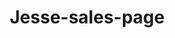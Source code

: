 # Jesse-sales-page
<!DOCTYPE html>
<html lang="en">
<head>
    <meta charset="UTF-8">
    <meta name="viewport" content="width=device-width, initial-scale=1.0">
    <title>RankExpand - AI-Driven SEO That Actually Works</title>
    <style>
        * {
            margin: 0;
            padding: 0;
            box-sizing: border-box;
        }
        
        html, body {
            overflow-x: hidden;
            font-family: 'Arial', sans-serif;
            line-height: 1.6;
            background: #fff;
        }
        
        .container {
            width: 100%;
            max-width: 800px;
            margin: 0 auto;
            padding: 0 2rem;
        }
        
        .hero {
            background: linear-gradient(135deg, #1a237e 0%, #3949ab 100%);
            color: white;
            padding: 4rem 0;
            text-align: center;
        }
        
        .preheader {
            font-size: 0.9rem;
            color: #b39ddb;
            margin-bottom: 1rem;
            text-transform: uppercase;
            letter-spacing: 2px;
        }
        
        .hero h1 {
            font-size: 3rem;
            font-weight: bold;
            margin-bottom: 1.5rem;
            line-height: 1.2;
        }
        
        .hero .subheader {
            font-size: 1.3rem;
            margin-bottom: 2rem;
            color: #e8eaf6;
            font-weight: 300;
        }
        
        .vsl-container {
            margin: 2rem 0;
            position: relative;
            display: flex;
            justify-content: center;
            cursor: pointer;
        }
        
        .vsl-thumbnail {
            width: 500px;
            max-width: 100%;
            height: 280px;
            background: linear-gradient(45deg, #1a1a1a, #2d2d2d);
            background-image: url('data:image/svg+xml,<svg xmlns="http://www.w3.org/2000/svg" viewBox="0 0 500 280"><rect width="500" height="280" fill="%23000"/><text x="250" y="140" text-anchor="middle" fill="%23fff" font-family="Arial" font-size="24">Case Study Video</text></svg>');
            background-size: cover;
            border-radius: 12px;
            position: relative;
            display: flex;
            align-items: center;
            justify-content: center;
            box-shadow: 0 8px 32px rgba(0,0,0,0.4);
            cursor: pointer;
            transition: transform 0.3s ease;
        }
        
        .vsl-thumbnail:hover {
            transform: scale(1.02);
        }
        
        .video-title {
            position: absolute;
            bottom: 15px;
            left: 15px;
            color: white;
            font-size: 1rem;
            font-weight: bold;
            background: rgba(0,0,0,0.7);
            padding: 0.5rem 1rem;
            border-radius: 6px;
        }
        
        .video-length {
            position: absolute;
            top: 15px;
            right: 15px;
            background: rgba(0,0,0,0.8);
            color: white;
            padding: 0.3rem 0.6rem;
            border-radius: 4px;
            font-size: 0.9rem;
        }
        
        .play-button {
            width: 80px;
            height: 80px;
            background: rgba(255,255,255,0.9);
            border-radius: 50%;
            display: flex;
            align-items: center;
            justify-content: center;
            position: relative;
            transition: transform 0.3s ease;
        }
        
        .play-button:hover {
            transform: scale(1.1);
        }
        
        .play-button::before {
            content: '';
            width: 0;
            height: 0;
            border-left: 25px solid #1a237e;
            border-top: 15px solid transparent;
            border-bottom: 15px solid transparent;
            margin-left: 5px;
        }
        
        .cta-primary {
            background: #ff5722;
            color: white;
            padding: 1rem 2.5rem;
            font-size: 1.2rem;
            font-weight: bold;
            border: none;
            border-radius: 8px;
            cursor: pointer;
            text-decoration: none;
            display: block;
            margin: 2rem auto 1rem auto;
            transition: all 0.3s ease;
            text-transform: uppercase;
            letter-spacing: 1px;
            text-align: center;
            width: fit-content;
        }
        
        .cta-primary:hover {
            background: #e64a19;
            transform: translateY(-2px);
            box-shadow: 0 8px 25px rgba(255, 87, 34, 0.4);
        }
        
        .section {
            padding: 4rem 0;
        }
        
        .section h2 {
            font-size: 2.5rem;
            margin-bottom: 2rem;
            color: #1a237e;
            text-align: center;
        }
        
        .section p {
            font-size: 1.1rem;
            margin-bottom: 1.5rem;
            color: #424242;
        }
        
        .problem-section {
            background: #fafafa;
        }
        
        .origin-section {
            background: white;
        }
        
        .solution-section {
            background: #f3e5f5;
        }
        
        .product-section {
            background: white;
        }
        
        .offer-section {
            background: #e8f5e8;
        }
        
        .faq-section {
            background: #fff3e0;
        }
        
        .bullets {
            list-style: none;
            margin: 2rem 0;
        }
        
        .bullets li {
            padding: 1rem 0;
            border-bottom: 1px solid #e0e0e0;
            font-size: 1.1rem;
            position: relative;
            padding-left: 2rem;
        }
        
        .bullets li::before {
            content: "✓";
            position: absolute;
            left: 0;
            color: #4caf50;
            font-weight: bold;
            font-size: 1.3rem;
        }
        
        .testimonial {
            background: white;
            padding: 2rem;
            border-radius: 12px;
            box-shadow: 0 4px 15px rgba(0,0,0,0.1);
            margin: 2rem 0;
            border-left: 5px solid #4caf50;
        }
        
        .testimonial p {
            font-style: italic;
            color: #555;
        }
        
        .testimonial-author {
            font-weight: bold;
            color: #1a237e;
            margin-top: 1rem;
        }
        
        .guarantee-box {
            background: #fff;
            border: 3px solid #4caf50;
            padding: 2rem;
            border-radius: 12px;
            text-align: center;
            margin: 2rem 0;
        }
        
        .guarantee-box h3 {
            color: #4caf50;
            font-size: 1.8rem;
            margin-bottom: 1rem;
        }
        
        .faq-item {
            margin-bottom: 2rem;
            background: white;
            padding: 1.5rem;
            border-radius: 8px;
            box-shadow: 0 2px 8px rgba(0,0,0,0.1);
        }
        
        .faq-question {
            font-weight: bold;
            color: #1a237e;
            font-size: 1.2rem;
            margin-bottom: 1rem;
        }
        
        .highlight {
            background: #ffeb3b;
            padding: 0.2rem 0.5rem;
            border-radius: 4px;
        }
        
        .bold {
            font-weight: bold;
        }
        
        .caps {
            text-transform: uppercase;
            font-weight: bold;
        }
        
        .italic {
            font-style: italic;
        }
        
        @media (max-width: 1024px) {
            .hero h1 {
                font-size: 2.5rem;
            }
            .container {
                padding: 0 1.5rem;
            }
        }
        
        @media (max-width: 768px) {
            .hero h1 {
                font-size: 2rem;
            }
            .hero .subheader {
                font-size: 1.1rem;
            }
            .section h2 {
                font-size: 2rem;
            }
            .vsl-thumbnail {
                width: 100%;
                height: 200px;
            }
            .container {
                padding: 0 1rem;
            }
            .section {
                padding: 3rem 0;
            }
        }
    </style>
</head>
<body>
    <!-- HERO SECTION -->
    <section class="hero">
        <div class="container">
            <div class="preheader">For Niche Service Business Owners & E-Commerce Sellers</div>
            
            <h1>Get #1 Google Rankings in 90 Days Using AI-Driven Semantic SEO</h1>
            
            <div class="subheader">
                Without wasting months on outdated SEO tactics or paying $5,000/month agency retainers
            </div>
            
            <div class="vsl-container">
                <div class="vsl-thumbnail">
                    <div class="video-title">Watch: How We Got 47 New HVAC Customers in 90 Days</div>
                    <div class="play-button"></div>
                    <div class="video-length">8:34</div>
                </div>
            </div>
            
            <a href="https://rankexpand.com/semantic-branching-seo-audit" class="cta-primary">Apply For Your Free SEO Audit</a>
        </div>
    </section>

    <!-- PROBLEM IDENTIFICATION -->
    <section class="section problem-section">
        <div class="container">
            <h2>You're Losing Money Every Day Your Business Stays Invisible</h2>
            
            <p>Your competitors are stealing your customers...</p>
            
            <p>While you're stuck on page 3 of Google, watching your phone stay silent and your inbox empty.</p>
            
            <p>You've tried everything. <span class="italic">Generic SEO agencies</span> that promise the world but deliver cookie-cutter content that Google ignores...</p>
            
            <p><span class="italic">DIY keyword tools</span> that give you the same outdated data everyone else is using...</p>
            
            <p><span class="italic">Content writers</span> who churn out blog posts that sound like they were written by a robot (because they probably were)...</p>
            
            <p>And each month that passes? <span class="bold">You're falling further behind.</span></p>
            
            <p>Your competitors are getting smarter. They're using AI. They're ranking higher. They're getting the leads that should be yours.</p>
            
            <p>But what if I told you there's a <span class="highlight">proven new way</span> that's already working for service businesses just like yours?</p>
        </div>
    </section>

    <!-- ORIGIN STORY -->
    <section class="section origin-story">
        <div class="container">
            <h2>The Night Everything Changed</h2>
            
            <p>Three years ago, I was exactly where you are now...</p>
            
            <p>Running an SEO agency, burning through client budgets with traditional tactics that used to work but suddenly... didn't.</p>
            
            <p>Client after client was asking the same question: <span class="italic">"Why aren't we ranking anymore?"</span></p>
            
            <p>Google had changed. Their algorithms got smarter. They started understanding context, intent, and meaning in ways that made old-school keyword stuffing look like stone-age tactics.</p>
            
            <p>That's when I discovered something that changed everything...</p>
            
            <p><span class="bold caps">Google's own NLP API.</span></p>
            
            <p>The same artificial intelligence Google uses to understand web pages... I could use it to create content that speaks Google's language fluently.</p>
            
            <p>Instead of guessing what Google wanted, I could <span class="italic">ask Google directly</span> through their own AI system.</p>
            
            <p>The results were immediate. Clients who were stuck on page 2 shot to position #1 within weeks. Local service businesses started generating so many leads they had to hire more staff.</p>
            
            <p>But here's what nobody else realized...</p>
        </div>
    </section>

    <!-- SOLUTION REVELATION -->
    <section class="section solution-section">
        <div class="container">
            <h2>The Secret Google Doesn't Want SEO Agencies to Know</h2>
            
            <p>Google's algorithm doesn't just look at keywords anymore...</p>
            
            <p>It understands <span class="bold">semantic relationships</span>. Context. Intent. The deeper meaning behind what people are actually searching for.</p>
            
            <p>That's why traditional SEO fails. It's still playing checkers while Google is playing 4D chess.</p>
            
            <p><span class="bold">Our Semantic Analysis Tool</span> uses Google's own NLP API to:</p>
            
            <ul class="bullets">
                <li><span class="bold">Reverse-engineer exactly what Google wants to see</span> → So you stop guessing and start ranking → Making you the obvious expert in your niche</li>
                <li><span class="bold">Identify semantic keyword clusters your competitors miss</span> → Giving you traffic they don't even know exists → Positioning you as the market leader</li>
                <li><span class="bold">Create content that sounds natural but ranks unnaturally high</span> → No more robotic, keyword-stuffed pages → Building trust that converts visitors into customers</li>
                <li><span class="bold">Map your entire content strategy based on search intent</span> → Every page serves a specific purpose in your sales funnel → Turning your website into a lead-generation machine</li>
            </ul>
            
            <div class="testimonial">
                <p>"We went from invisible to owning the first page for 'HVAC repair [our city]' in just 6 weeks. Our phone hasn't stopped ringing since. Last month alone we booked $47,000 in new business."</p>
                <div class="testimonial-author">- Mike Patterson, Patterson HVAC</div>
            </div>
            
            <p>This isn't theory. It's not some "hack" that'll stop working next month.</p>
            
            <p><span class="caps bold">This is using Google's own technology against itself.</span></p>
        </div>
    </section>

    <!-- PRODUCT INTRODUCTION -->
    <section class="section product-section">
        <div class="container">
            <h2>Introducing RankExpand: SEO That Actually Works in 2025</h2>
            
            <p>Finally, an SEO solution built for the way Google <span class="italic">actually</span> works today...</p>
            
            <p>Not the way it worked in 2015. Not the way other agencies wish it worked. The way it works <span class="bold">right now</span>.</p>
            
            <p>Here's what you get when you work with RankExpand:</p>
            
            <ul class="bullets">
                <li><span class="bold">Semantic Analysis Tool powered by Google's NLP API</span> - The same AI Google uses to understand your website, now working FOR you instead of against you</li>
                <li><span class="bold">15-page comprehensive website optimization</span> - Every page strategically crafted to dominate your most profitable keywords</li>
                <li><span class="bold">Monthly high-authority backlink building</span> - Real relationships with real websites in your industry, not spam links that'll get you penalized</li>
                <li><span class="bold">AI-optimized content creation</span> - Content that reads naturally to humans but speaks fluent Google to algorithms</li>
                <li><span class="bold">Real-time ranking tracking and reporting</span> - Watch your competitors disappear in your rearview mirror</li>
            </ul>
            
            <p>But here's what makes this different from every other SEO service you've seen...</p>
            
            <p>Instead of generic strategies that might work for anyone, this is <span class="highlight">laser-targeted for niche service businesses</span> and e-commerce sellers.</p>
            
            <p>We know your customers don't just search for "plumber"... they search for "emergency plumber near me at 2am."</p>
            
            <p>We know your success depends on local dominance, not national awareness.</p>
            
            <p>And we know you need leads <span class="italic">this month</span>, not next year.</p>
        </div>
    </section>

    <!-- OFFER STRUCTURE -->
    <section class="section offer-section">
        <div class="container">
            <h2>Get Your Business Ranking #1 Starting Today</h2>
            
            <p>Here's everything included in your RankExpand transformation:</p>
            
            <ul class="bullets">
                <li><span class="bold">Complete Semantic SEO Audit</span> - We analyze your website through Google's own AI lens and show you exactly what's holding you back</li>
                <li><span class="bold">15 High-Impact Page Optimizations</span> - Every page becomes a lead-generation asset targeting your most profitable keywords</li>
                <li><span class="bold">Monthly Content Strategy</span> - 4 pieces of semantic-optimized content that build authority and drive traffic</li>
                <li><span class="bold">Authority Backlink Campaign</span> - 10 high-quality backlinks per month from real websites in your industry</li>
                <li><span class="bold">Dedicated SEO Specialist</span> - Your personal ranking expert who knows your business inside and out</li>
                <li><span class="bold">Monthly Progress Reports</span> - See exactly how your rankings, traffic, and leads are growing</li>
            </ul>
            
            <div class="guarantee-box">
                <h3>Our Iron-Clad Guarantee</h3>
                <p>If you don't see measurable ranking improvements within the first 90 days, we'll continue working for free until you do. No questions asked.</p>
            </div>
            
            <p><span class="bold caps">But you need to act fast...</span></p>
            
            <p>We only work with 50 businesses at a time. Any more and we can't deliver the personal attention your success demands.</p>
            
            <p>Right now, we have 7 spots left for January.</p>
            
            <p>And here's the thing about waiting...</p>
            
            <p>Every day you delay, your competitors are getting stronger. They're building more authority. Getting more reviews. Stealing more customers.</p>
            
            <p>The longer you wait, the harder it becomes to catch up.</p>
            
            <a href="#audit" class="cta-primary" id="audit">Claim Your Free SEO Audit Before It's Gone</a>
        </div>
    </section>

    <!-- FAQ SECTION -->
    <section class="section faq-section">
        <div class="container">
            <h2>Questions Smart Business Owners Ask</h2>
            
            <div class="faq-item">
                <div class="faq-question">Q: "This sounds expensive. What if I can't afford it?"</div>
                <p>Here's the reality: You can't afford NOT to do this. Every month you stay invisible on Google costs you thousands in lost revenue. One new customer typically pays for several months of our service. Plus, we start with a FREE audit so you can see the opportunity before investing a penny.</p>
            </div>
            
            <div class="faq-item">
                <div class="faq-question">Q: "How do I know this isn't just another SEO gimmick?"</div>
                <p>Because we're using Google's own technology. This isn't some black-hat trick or temporary loophole. We're literally using the same AI Google uses to understand websites. It's like having Google's algorithm tell you exactly what it wants to see.</p>
            </div>
            
            <div class="faq-item">
                <div class="faq-question">Q: "I've been burned by SEO agencies before. How is this different?"</div>
                <p>Most agencies use outdated tactics from 2015. We use Google's 2025 technology. Most agencies give you generic strategies. We specialize exclusively in niche service businesses. Most agencies lock you into long contracts. We prove our value first with results, then earn your continued business.</p>
            </div>
            
            <div class="faq-item">
                <div class="faq-question">Q: "What if this doesn't work for my specific business?"</div>
                <p>Our Semantic Analysis Tool works for ANY business that wants to be found online. Whether you're an HVAC contractor, e-commerce seller, or professional service provider, Google's algorithm works the same way. We just adapt the strategy to your specific market and keywords.</p>
            </div>
            
            <div class="faq-item">
                <div class="faq-question">Q: "How long before I see results?"</div>
                <p>Most clients see ranking improvements within 4-6 weeks. Significant traffic increases typically happen within 90 days. But here's what's important: Every day you wait, your competitors get stronger. The best time to start was last year. The second best time is today.</p>
            </div>
            
            <p style="text-align: center; font-size: 1.2rem; margin-top: 3rem;">
                Ready to stop watching your competitors win and start dominating your market?
            </p>
            
            <div style="text-align: center;">
                <a href="https://rankexpand.com/semantic-branching-seo-audit" class="cta-primary">Get Your Free SEO Audit Now</a>
            </div>
        </div>
    </section>
</body>
</html>
